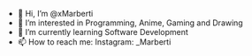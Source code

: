 - 👋 Hi, I’m @xMarberti
- 👀 I’m interested in Programming, Anime, Gaming and Drawing
- 🌱 I’m currently learning Software Development
- 📫 How to reach me: Instagram: _Marberti

<!---
xMarberti/xMarberti is a ✨ special ✨ repository because its `README.md` (this file) appears on your GitHub profile.
You can click the Preview link to take a look at your changes.
--->
